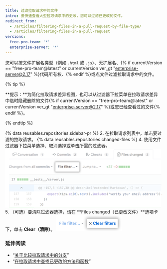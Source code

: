 ```yaml
---
title: 过滤拉取请求中的文件
intro: 要快速查看大型拉取请求中的更改，您可以过滤已更改的文件。
redirect_from:
  - /articles/filtering-files-in-a-pull-request-by-file-type/
  - /articles/filtering-files-in-a-pull-request
versions:
  free-pro-team: '*'
  enterprise-server: '*'
---
```


您可以按文件扩展名类型（例如 `.html` 或 `.js`）、无扩展名、{% if currentVersion == "free-pro-team@latest" or currentVersion ver_gt "enterprise-server@2.17" %}代码所有权、{% endif %}或点文件过滤拉取请求中的文件。

{% tip %}

**提示：**为简化拉取请求差异视图，也可以从过滤器下拉菜单在拉取请求差异中临时隐藏删除的文件{% if currentVersion == "free-pro-team@latest" or currentVersion ver_gt "enterprise-server@2.17" %}或您已经查看过的文件{% endif %}。

{% endtip %}

{% data reusables.repositories.sidebar-pr %}
2. 在拉取请求列表中，单击要过滤的拉取请求。
{% data reusables.repositories.changed-files %}
4. 使用文件过滤器下拉菜单选择、取消选择或单击所需的过滤器。 ![拉取请求差异上方的文件过滤器选项](/assets/images/help/pull_requests/file-filter-option.png)
5. （可选）要清除过滤器选择，请在 **Files changed（已更改文件）**选项卡下，单击 **Clear（清除）**。 ![清除文件过滤器选择](/assets/images/help/pull_requests/clear-file-filter.png)

### 延伸阅读

- “[关于比较拉取请求中的分支](/articles/about-comparing-branches-in-pull-requests)”
- “[在拉取请求中查找已更改的方法和函数](/articles/finding-changed-methods-and-functions-in-a-pull-request)”
